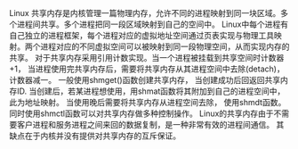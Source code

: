 Linux 共享内存是内核管理一篇物理内存，允许不同的进程映射到同一块区域。多个进程间共享。多个进程把同一段区域映射到自己的空间中。
Linux中每个进程有自己独立的进程框架，每个进程对应的虚拟地址空间通过页表实现与物理工具映射。两个进程对应的不同虚拟空间可以被映射到同一段物理空间，从而实现内存的共享。 
对于共享内存采用引用计数实现。当一个进程被挂载到共享空间时计数器+1， 当进程使用完共享内存后，需要将共享内存从其进程空间中去除(detach)， 计数器减一。
一般使用shmget()函数创建共享内存， 当创建成功后回返回共享内存ID. 当创建后，若某进程想使用，用shmat函数将其附加到自己的进程空间中， 此为地址映射。 当使用晚后需要将共享内存从进程空间去除， 使用shmdt函数。 同时使用shmctl函数可以对共享内存做多种控制操作。
Linux的共享内存由于不需要客户进程和服务进程之间来回的数据复制，是一种非常有效的进程间通信。 其缺点在于内核并没有提供对共享内存的互斥保证。
